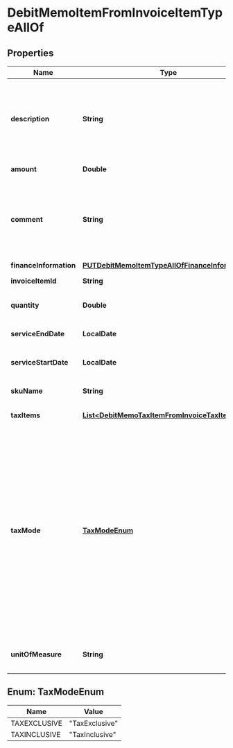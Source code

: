 

# DebitMemoItemFromInvoiceItemTypeAllOf


## Properties

| Name | Type | Description | Notes |
|------------ | ------------- | ------------- | -------------|
|**description** | **String** | The description of the debit memo item. **Note**: This field is only available if you set the &#x60;zuora-version&#x60; request header to &#x60;257.0&#x60; or later [available versions](https://developer.zuora.com/api-references/api/overview/#section/API-Versions/Minor-Version).  |  [optional] |
|**amount** | **Double** | The amount of the debit memo item.  |  |
|**comment** | **String** | Comments about the debit memo item. **Note**: This field is not available if you set the &#x60;zuora-version&#x60; request header to &#x60;257.0&#x60; or later [available versions](https://developer.zuora.com/api-references/api/overview/#section/API-Versions/Minor-Version).  |  [optional] |
|**financeInformation** | [**PUTDebitMemoItemTypeAllOfFinanceInformation**](PUTDebitMemoItemTypeAllOfFinanceInformation.md) |  |  [optional] |
|**invoiceItemId** | **String** | The ID of the invoice item.  |  [optional] |
|**quantity** | **Double** | The number of units for the debit memo item.  |  [optional] |
|**serviceEndDate** | **LocalDate** | The service end date of the debit memo item.  |  [optional] |
|**serviceStartDate** | **LocalDate** | The service start date of the debit memo item.   |  [optional] |
|**skuName** | **String** | The name of the charge associated with the invoice.  |  |
|**taxItems** | [**List&lt;DebitMemoTaxItemFromInvoiceTaxItemType&gt;**](DebitMemoTaxItemFromInvoiceTaxItemType.md) | Container for taxation items.  |  [optional] |
|**taxMode** | [**TaxModeEnum**](#TaxModeEnum) | The tax mode of the debit memo item, indicating whether the amount of the debit memo item includes tax.  **Note**: You can set this field to &#x60;TaxInclusive&#x60; only if the &#x60;taxAutoCalculation&#x60; field is set to &#x60;true&#x60;.  If you set &#x60;taxMode&#x60; to &#x60;TaxInclusive&#x60;, you cannot input tax amounts for debit memo items. The corresponding invoice item must use the same tax engine as the debit memo item to calculate tax amounts.  |  [optional] |
|**unitOfMeasure** | **String** | The definable unit that you measure when determining charges.  |  [optional] |



## Enum: TaxModeEnum

| Name | Value |
|---- | -----|
| TAXEXCLUSIVE | &quot;TaxExclusive&quot; |
| TAXINCLUSIVE | &quot;TaxInclusive&quot; |




